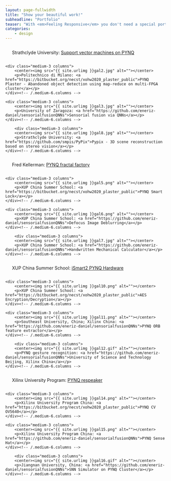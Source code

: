```yaml
---
layout: page-fullwidth
title: "Show your beautiful work!"
subheadline: "Portfolio"
teaser: "With <em>Feeling Responsive</em> you don't need a special portfolio template. Just check out the great possibilities of the <a href='http://foundation.zurb.com/docs/components/grid.html'>foundation grid</a> and experiment with it."
categories:
    - design
---
```

<!--more-->

<div class="row t60">
    <div class="medium-3 columns">
        <center><img src="{{ site.urlimg }}gal1.jpg" alt=""></center>
        <p>Strathclyde University: <a href="https://github.com/RyanMan1/PYNQ-SVM-OpenHW-2020">Support vector machines on PYNQ</a></p>
    </div><!-- /.medium-6.columns -->

    <div class="medium-3 columns">
        <center><img src="{{ site.urlimg }}gal2.jpg" alt=""></center>
        <p>Politechnico di Milano: <a href="https://bitbucket.org/necst/xohw2020_plaster_public">PYNQ Plaster - Abandoned object detection using map-reduce on multi-FPGA cluster</a></p>
    </div><!-- /.medium-6.columns -->

    <div class="medium-3 columns">
        <center><img src="{{ site.urlimg }}gal3.jpg" alt=""></center>
        <p>University of Zaragoza: <a href="https://github.com/eneriz-daniel/sensorialfusionQNNs">Sensorial fusion via QNNs</a></p>
    </div><!-- /.medium-6.columns -->

        <div class="medium-3 columns">
        <center><img src="{{ site.urlimg }}gal8.jpg" alt=""></center>
        <p>Strathclyde University: <a href="https://github.com/smpis/PyPix">Pypix - 3D scene reconstruction based on stereo vision</a></p>
    </div><!-- /.medium-6.columns -->
</div><!-- /.row -->


<div class="row t60">
    <div class="medium-3 columns">
        <center><img src="{{ site.urlimg }}gal4.gif" alt=""></center>
        <p>Fred Kellerman: <a href="https://github.com/RyanMan1/PYNQ-SVM-OpenHW-2020">PYNQ fractal factory</a></p>
    </div><!-- /.medium-6.columns -->

    <div class="medium-3 columns">
        <center><img src="{{ site.urlimg }}gal5.png" alt=""></center>
        <p>XUP China Summer School: <a href="https://bitbucket.org/necst/xohw2020_plaster_public">PYNQ Smart Lock</a></p>
    </div><!-- /.medium-6.columns -->

    <div class="medium-3 columns">
        <center><img src="{{ site.urlimg }}gal6.png" alt=""></center>
        <p>XUP China Summer School: <a href="https://github.com/eneriz-daniel/sensorialfusionQNNs">Defocus Image Deblurring</a></p>
    </div><!-- /.medium-6.columns -->

        <div class="medium-3 columns">
        <center><img src="{{ site.urlimg }}gal7.jpg" alt=""></center>
        <p>XUP China Summer School: <a href="https://github.com/eneriz-daniel/sensorialfusionQNNs">Handwritten Mechanical Calculator</a></p>
    </div><!-- /.medium-6.columns -->
</div><!-- /.row -->

<div class="row t60">
    <div class="medium-3 columns">
        <center><img src="{{ site.urlimg }}gal9.png" alt=""></center>
        <p>XUP China Summer School: <a href="https://github.com/RyanMan1/PYNQ-SVM-OpenHW-2020">iSmart2 PYNQ Hardware </a></p>
    </div><!-- /.medium-6.columns -->

    <div class="medium-3 columns">
        <center><img src="{{ site.urlimg }}gal10.png" alt=""></center>
        <p>XUP China Summer School: <a href="https://bitbucket.org/necst/xohw2020_plaster_public">AES Encryption/Decryption</a></p>
    </div><!-- /.medium-6.columns -->

    <div class="medium-3 columns">
        <center><img src="{{ site.urlimg }}gal11.png" alt=""></center>
        <p>Southeast University, China; Xilinx China: <a href="https://github.com/eneriz-daniel/sensorialfusionQNNs">PYNQ ORB feature extractor</a></p>
    </div><!-- /.medium-6.columns -->

        <div class="medium-3 columns">
        <center><img src="{{ site.urlimg }}gal12.gif" alt=""></center>
        <p>PYNQ gesture recognition: <a href="https://github.com/eneriz-daniel/sensorialfusionQNNs">University of Science and Technology Beijing, Xilinx China</a></p>
    </div><!-- /.medium-6.columns -->
</div><!-- /.row -->

<div class="row t60">
    <div class="medium-3 columns">
        <center><img src="{{ site.urlimg }}gal13.png" alt=""></center>
        <p>Xilinx University Program: <a href="https://github.com/RyanMan1/PYNQ-SVM-OpenHW-2020">PYNQ respeaker</a></p>
    </div><!-- /.medium-6.columns -->

    <div class="medium-3 columns">
        <center><img src="{{ site.urlimg }}gal14.png" alt=""></center>
        <p>Xilinx University Program China: <a href="https://bitbucket.org/necst/xohw2020_plaster_public">PYNQ CV OV5640</a></p>
    </div><!-- /.medium-6.columns -->

    <div class="medium-3 columns">
        <center><img src="{{ site.urlimg }}gal15.png" alt=""></center>
        <p>Xilinx University Program China: <a href="https://github.com/eneriz-daniel/sensorialfusionQNNs">PYNQ Sense Hat</a></p>
    </div><!-- /.medium-6.columns -->

        <div class="medium-3 columns">
        <center><img src="{{ site.urlimg }}gal16.gif" alt=""></center>
        <p>Jiangnan University, China: <a href="https://github.com/eneriz-daniel/sensorialfusionQNNs">SNN Simulator on PYNQ Cluster</a></p>
    </div><!-- /.medium-6.columns -->
</div><!-- /.row -->

